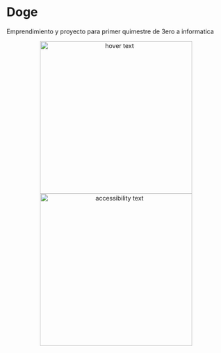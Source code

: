 # Doge
Emprendimiento y proyecto para primer quimestre de 3ero a informatica
<p align="center">
  <img src="https://scontent.fuio16-1.fna.fbcdn.net/v/t1.15752-9/267855182_272108551568166_412835789157060700_n.png?_nc_cat=106&ccb=1-5&_nc_sid=ae9488&_nc_ohc=8VMX8-qz904AX-_giUj&_nc_ht=scontent.fuio16-1.fna&oh=03_AVJETiFwQH77bXsX-COKqnv99kdAbNNhLkV3AfK9Qa1c8w&oe=61EE2281" width="350" title="hover text">
  <img src="your_relative_path_here_number_2_large_name" width="350" alt="accessibility text">
</p>
